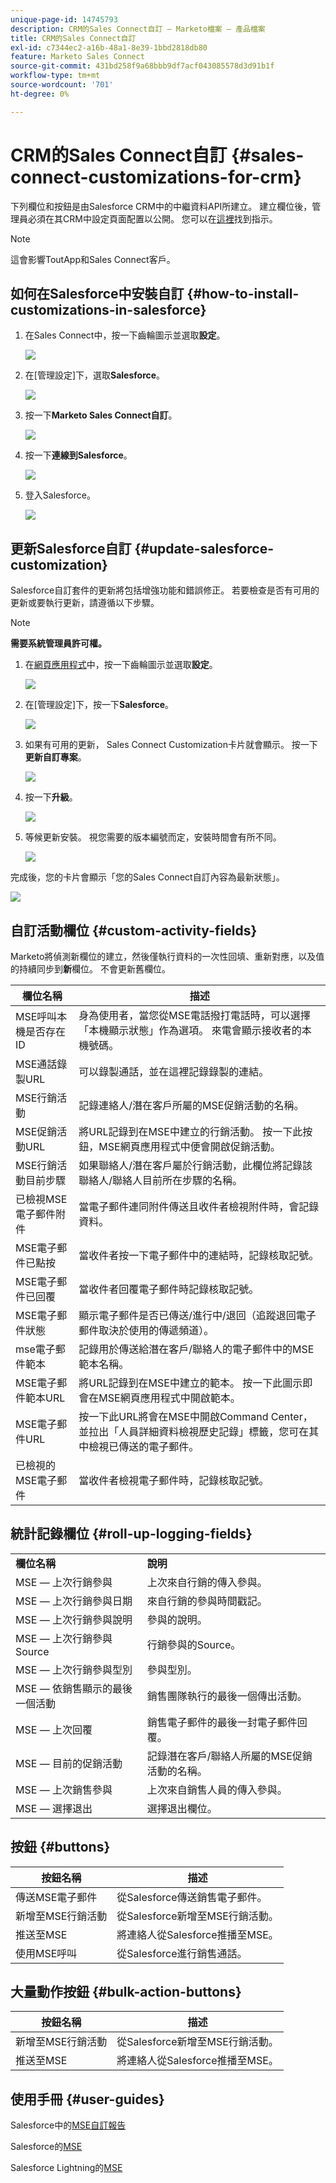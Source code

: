 ```yaml
---
unique-page-id: 14745793
description: CRM的Sales Connect自訂 — Marketo檔案 — 產品檔案
title: CRM的Sales Connect自訂
exl-id: c7344ec2-a16b-48a1-8e39-1bbd2818db80
feature: Marketo Sales Connect
source-git-commit: 431bd258f9a68bbb9df7acf043085578d3d91b1f
workflow-type: tm+mt
source-wordcount: '701'
ht-degree: 0%

---
```


# CRM的Sales Connect自訂 {#sales-connect-customizations-for-crm}

下列欄位和按鈕是由Salesforce CRM中的中繼資料API所建立。 建立欄位後，管理員必須在其CRM中設定頁面配置以公開。 您可以在[這裡](https://s3.amazonaws.com/tout-user-store/salesforce/assets/Marketo+Sales+Engage+For+Salesforce_+Installation+and+Success+Guide.pdf)找到指示。

>[!NOTE]
>
>這會影響ToutApp和Sales Connect客戶。

## 如何在Salesforce中安裝自訂 {#how-to-install-customizations-in-salesforce}

1. 在Sales Connect中，按一下齒輪圖示並選取&#x200B;**設定**。

   ![](assets/one.png)

1. 在[管理設定]下，選取&#x200B;**Salesforce**。

   ![](assets/two.png)

1. 按一下&#x200B;**Marketo Sales Connect自訂**。

   ![](assets/three.png)

1. 按一下&#x200B;**連線到Salesforce**。

   ![](assets/four.png)

1. 登入Salesforce。

   ![](assets/five.png)

## 更新Salesforce自訂 {#update-salesforce-customization}

Salesforce自訂套件的更新將包括增強功能和錯誤修正。 若要檢查是否有可用的更新或要執行更新，請遵循以下步驟。

>[!NOTE]
>
>**需要系統管理員許可權。**

1. 在[網頁應用程式](https://www.toutapp.com)中，按一下齒輪圖示並選取&#x200B;**設定**。

   ![](assets/sales-connect-customizations-for-crm-6.png)

1. 在[管理設定]下，按一下&#x200B;**Salesforce**。

   ![](assets/sales-connect-customizations-for-crm-7.png)

1. 如果有可用的更新， Sales Connect Customization卡片就會顯示。 按一下&#x200B;**更新自訂專案**。

   ![](assets/sales-connect-customizations-for-crm-8.png)

1. 按一下&#x200B;**升級**。

   ![](assets/sales-connect-customizations-for-crm-9.png)

1. 等候更新安裝。 視您需要的版本編號而定，安裝時間會有所不同。

   ![](assets/sales-connect-customizations-for-crm-10.png)

完成後，您的卡片會顯示「您的Sales Connect自訂內容為最新狀態」。

![](assets/sales-connect-customizations-for-crm-11.png)

## 自訂活動欄位 {#custom-activity-fields}

Marketo將偵測新欄位的建立，然後僅執行資料的一次性回填、重新對應，以及值的持續同步到&#x200B;**新**&#x200B;欄位。 不會更新舊欄位。

| **欄位名稱** | **描述** |
|---|---|
| MSE呼叫本機是否存在ID | 身為使用者，當您從MSE電話撥打電話時，可以選擇「本機顯示狀態」作為選項。 來電會顯示接收者的本機號碼。 |
| MSE通話錄製URL | 可以錄製通話，並在這裡記錄錄製的連結。 |
| MSE行銷活動 | 記錄連絡人/潛在客戶所屬的MSE促銷活動的名稱。 |
| MSE促銷活動URL | 將URL記錄到在MSE中建立的行銷活動。 按一下此按鈕，MSE網頁應用程式中便會開啟促銷活動。 |
| MSE行銷活動目前步驟 | 如果聯絡人/潛在客戶屬於行銷活動，此欄位將記錄該聯絡人/聯絡人目前所在步驟的名稱。 |
| 已檢視MSE電子郵件附件 | 當電子郵件連同附件傳送且收件者檢視附件時，會記錄資料。 |
| MSE電子郵件已點按 | 當收件者按一下電子郵件中的連結時，記錄核取記號。 |
| MSE電子郵件已回覆 | 當收件者回覆電子郵件時記錄核取記號。 |
| MSE電子郵件狀態 | 顯示電子郵件是否已傳送/進行中/退回（追蹤退回電子郵件取決於使用的傳遞頻道）。 |
| mse電子郵件範本 | 記錄用於傳送給潛在客戶/聯絡人的電子郵件中的MSE範本名稱。 |
| MSE電子郵件範本URL | 將URL記錄到在MSE中建立的範本。 按一下此圖示即會在MSE網頁應用程式中開啟範本。 |
| MSE電子郵件URL | 按一下此URL將會在MSE中開啟Command Center，並拉出「人員詳細資料檢視歷史記錄」標籤，您可在其中檢視已傳送的電子郵件。 |
| 已檢視的MSE電子郵件 | 當收件者檢視電子郵件時，記錄核取記號。 |

## 統計記錄欄位 {#roll-up-logging-fields}

<table> 
 <colgroup> 
  <col> 
  <col> 
 </colgroup> 
 <tbody> 
  <tr> 
   <td><strong>欄位名稱</strong></td> 
   <td><strong>說明</strong></td> 
  </tr> 
  <tr> 
   <td>MSE — 上次行銷參與</td> 
   <td>上次來自行銷的傳入參與。 </td> 
  </tr> 
  <tr> 
   <td>MSE — 上次行銷參與日期</td> 
   <td>來自行銷的參與時間戳記。</td> 
  </tr> 
  <tr> 
   <td>MSE — 上次行銷參與說明</td> 
   <td>參與的說明。</td> 
  </tr> 
  <tr> 
   <td>MSE — 上次行銷參與Source</td> 
   <td>行銷參與的Source。</td> 
  </tr> 
  <tr> 
   <td colspan="1">MSE — 上次行銷參與型別</td> 
   <td colspan="1">參與型別。</td> 
  </tr> 
  <tr> 
   <td colspan="1">MSE — 依銷售顯示的最後一個活動<br></td> 
   <td colspan="1">銷售團隊執行的最後一個傳出活動。</td> 
  </tr> 
  <tr> 
   <td colspan="1">MSE — 上次回覆</td> 
   <td colspan="1">銷售電子郵件的最後一封電子郵件回覆。</td> 
  </tr> 
  <tr> 
   <td colspan="1">MSE — 目前的促銷活動</td> 
   <td colspan="1">記錄潛在客戶/聯絡人所屬的MSE促銷活動的名稱。</td> 
  </tr> 
  <tr> 
   <td colspan="1">MSE — 上次銷售參與</td> 
   <td colspan="1">上次來自銷售人員的傳入參與。 </td> 
  </tr> 
  <tr> 
   <td colspan="1">MSE — 選擇退出</td> 
   <td colspan="1">選擇退出欄位。</td> 
  </tr> 
 </tbody> 
</table>

## 按鈕 {#buttons}

| **按鈕名稱** | **描述** |
|---|---|
| 傳送MSE電子郵件 | 從Salesforce傳送銷售電子郵件。 |
| 新增至MSE行銷活動 | 從Salesforce新增至MSE行銷活動。 |
| 推送至MSE | 將連絡人從Salesforce推播至MSE。 |
| 使用MSE呼叫 | 從Salesforce進行銷售通話。 |

## 大量動作按鈕 {#bulk-action-buttons}

| **按鈕名稱** | **描述** |
|---|---|
| 新增至MSE行銷活動 | 從Salesforce新增至MSE行銷活動。 |
| 推送至MSE | 將連絡人從Salesforce推播至MSE。 |

## 使用手冊 {#user-guides}

Salesforce中的[MSE自訂報告](https://docs.marketo.com/display/docs/assets/mse-custom-reports-in-sf.docx)

Salesforce的[MSE](https://docs.marketo.com/display/docs/assets/mse-for-sf-classic.pdf)

Salesforce Lightning的[MSE](https://s3.amazonaws.com/tout-user-store/salesforce/assets/SF+Guide+for+Lightning.pdf)
